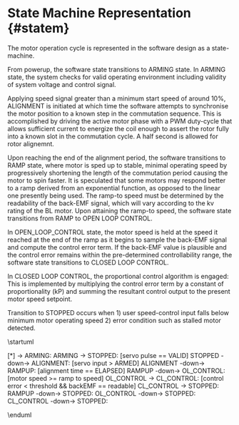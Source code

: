 # State Machine Representation {#statem}

The motor operation cycle is represented in the software design as a
state-machine.

From powerup, the software state transitions to ARMING state.
In ARMING state, the system checks for valid operating environment including
 validity of system voltage and control signal.

Applying speed signal greater than a minimum start speed of around 10%, ALIGNMENT
is initiated at which time the software attempts to synchronise the motor position 
to a known step in the commutation sequence. This is accomplished by driving the
 active motor phase with a PWM duty-cycle that allows sufficient current to energize 
 the coil enough to assert the rotor fully into a known slot in the commutation 
 cycle. A half second is allowed for rotor alignemnt.

Upon reaching the end of the alignment period, the software transitions to RAMP 
state, where motor is sped up to stable, minimal operating speed by progressively 
shortening the length of the commutation period causing the motor to spin faster. 
It is speculated that some motors may respond better to a ramp derived from an 
exponential function, as opposed to the linear one presently being used. The 
ramp-to speed must be determined by the readability of the back-EMF signal, which 
will vary according to the kv rating of the BL motor. Upon attaining the  ramp-to 
speed, the software state transitions from RAMP to OPEN LOOP CONTROL.

In OPEN_LOOP_CONTROL state, the motor speed is held at the speed it reached at the
end of the ramp as it begins to sample the back-EMF signal and compute the 
control error term. If the back-EMF value is plausible and the control error 
remains within the pre-determined controllability range, the software state 
transitions to CLOSED LOOP CONTROL. 

In CLOSED LOOP CONTROL, the proportional control algorithm is engaged: This is 
implemented by multiplying the control error term by a constant of proportionality
(kP) and summing the resultant control output to the present motor speed setpoint.

Transition to STOPPED occurs when 1) user speed-control input falls below minimum 
motor operating speed  2) error condition such as stalled motor detected.

\startuml

[*] -> ARMING:
ARMING -> STOPPED: [servo pulse == VALID]
STOPPED -down-> ALIGNMENT: [servo input > ARMED]
ALIGNMENT -down-> RAMPUP: [alignment time == ELAPSED]
RAMPUP -down-> OL_CONTROL: [motor speed >= ramp to speed]
OL_CONTROL -> CL_CONTROL: [control error < threshold && backEMF == readable]
CL_CONTROL -> STOPPED:
RAMPUP -down-> STOPPED:
OL_CONTROL -down-> STOPPED:
CL_CONTROL -down-> STOPPED:

\enduml
